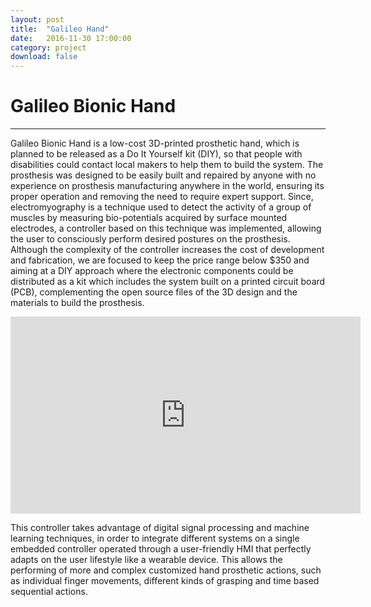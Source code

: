 ```yaml
---
layout: post
title:  "Galileo Hand"
date:   2016-11-30 17:00:00
category: project
download: false
---
```


# Galileo Bionic Hand
***

Galileo Bionic Hand is a low-cost 3D-printed prosthetic hand, which is planned to be released as a Do It Yourself kit (DIY), so that people with disabilities could contact local makers to help them to build the system. The prosthesis was designed to be easily built and repaired by anyone with no experience on prosthesis manufacturing anywhere in the world, ensuring its proper operation and removing the need to require expert support. Since, electromyography is a technique used to detect the activity of a group of muscles by measuring bio-potentials acquired by surface mounted electrodes, a controller based on this technique was implemented, allowing the user to consciously perform desired postures on the prosthesis.  Although the complexity of the controller increases the cost of development and fabrication, we are focused to keep the price range below $350 and aiming at a DIY approach where the electronic components could be distributed as a kit which includes the system built on a printed circuit board (PCB), complementing the open source files of the 3D design and the materials to build the prosthesis.

<iframe width="560" height="315" src="https://www.youtube.com/embed/v3wtlVbq41I?list=PLL6NCn-O29eXWlQLxlxE4cLNDKEPnxeVl" frameborder="0" allowfullscreen></iframe>

This controller takes advantage of digital signal processing and machine learning techniques, in order to integrate different systems on a single embedded controller operated through a user-friendly HMI that perfectly adapts on the user lifestyle like a wearable device. This allows the performing of more and
complex customized hand prosthetic actions, such as individual finger movements, different kinds of grasping and time based sequential actions. 


